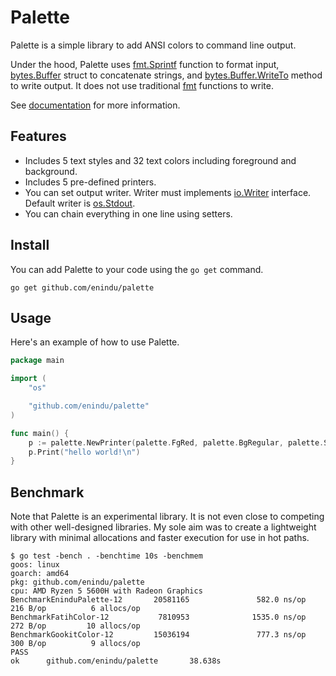 # Palette

Palette is a simple library to add ANSI colors to command line output.

Under the hood, Palette uses [fmt.Sprintf](https://pkg.go.dev/fmt#Sprintf) function to format input, [bytes.Buffer](https://pkg.go.dev/bytes#Buffer) struct to concatenate strings, and [bytes.Buffer.WriteTo](https://pkg.go.dev/bytes#Buffer.WriteTo) method to write output. It does not use traditional [fmt](https://pkg.go.dev/fmt) functions to write.

See [documentation](https://pkg.go.dev/github.com/enindu/palette) for more information.

## Features

- Includes 5 text styles and 32 text colors including foreground and background.
- Includes 5 pre-defined printers.
- You can set output writer. Writer must implements [io.Writer](https://pkg.go.dev/io#Writer) interface. Default writer is [os.Stdout](https://pkg.go.dev/os#pkg-variables).
- You can chain everything in one line using setters.

## Install

You can add Palette to your code using the `go get` command.

```shell
go get github.com/enindu/palette
```

## Usage

Here's an example of how to use Palette.

```go
package main

import (
	"os"

	"github.com/enindu/palette"
)

func main() {
	p := palette.NewPrinter(palette.FgRed, palette.BgRegular, palette.StBold, palette.StUnderline).SetWriter(os.Stderr)
	p.Print("hello world!\n")
}
```

## Benchmark

Note that Palette is an experimental library. It is not even close to competing with other well-designed libraries. My sole aim was to create a lightweight library with minimal allocations and faster execution for use in hot paths.

```
$ go test -bench . -benchtime 10s -benchmem
goos: linux
goarch: amd64
pkg: github.com/enindu/palette
cpu: AMD Ryzen 5 5600H with Radeon Graphics         
BenchmarkEninduPalette-12       20581165               582.0 ns/op           216 B/op          6 allocs/op
BenchmarkFatihColor-12           7810953              1535.0 ns/op           272 B/op         10 allocs/op
BenchmarkGookitColor-12         15036194               777.3 ns/op           300 B/op          9 allocs/op
PASS
ok      github.com/enindu/palette       38.638s
```
